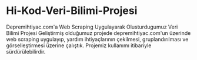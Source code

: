 # Hi-Kod-Veri-Bilimi-Projesi
Depremihtiyac.com'a Web Scraping Uygulayarak Olusturdugumuz Veri Bilimi Projesi
Geliştirmiş olduğumuz projede depremihtiyac.com'un üzerinde web scraping uygulayıp, yardım ihtiyaçlarının çekilmesi, gruplandırılması ve görselleştirmesi üzerine çalıştık. Projemiz kullanımı itibariyle sürdürülebilirdir. 
